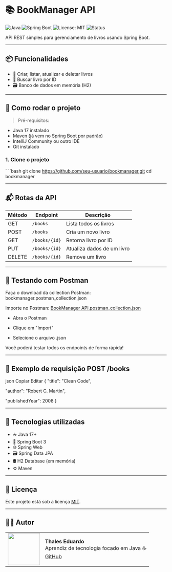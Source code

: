 # 📚 BookManager API

![Java](https://img.shields.io/badge/Java-17-blue.svg)
![Spring Boot](https://img.shields.io/badge/Spring_Boot-3.4.5-green.svg)
![License: MIT](https://img.shields.io/badge/License-MIT-yellow.svg)
![Status](https://img.shields.io/badge/status-em%20desenvolvimento-orange)

API REST simples para gerenciamento de livros usando Spring Boot.

---

## 📦 Funcionalidades

- 📖 Criar, listar, atualizar e deletar livros
- 🔎 Buscar livro por ID
- 🗃️ Banco de dados em memória (H2)

---

## 🚀 Como rodar o projeto

> Pré-requisitos:
- Java 17 instalado
- Maven (já vem no Spring Boot por padrão)
- IntelliJ Community ou outro IDE
- Git instalado

### 1. Clone o projeto

` ``bash
git clone https://github.com/seu-usuario/bookmanager.git
cd bookmanager

---

## 📬 Rotas da API

| Método | Endpoint       | Descrição                    |
|--------|----------------|------------------------------|
| GET    | `/books`       | Lista todos os livros        |
| POST   | `/books`       | Cria um novo livro           |
| GET    | `/books/{id}`  | Retorna livro por ID         |
| PUT    | `/books/{id}`  | Atualiza dados de um livro   |
| DELETE | `/books/{id}`  | Remove um livro              |

---

## 📮 Testando com Postman
Faça o download da collection Postman: bookmanager.postman_collection.json

Importe no Postman: [BookManager API.postman_collection.json](https://github.com/thales32k0/BookManager/blob/main/BookManager%20API.postman_collection.json)

- Abra o Postman

- Clique em "Import"

- Selecione o arquivo .json

Você poderá testar todos os endpoints de forma rápida!

---

## 🧪 Exemplo de requisição POST /books
json
Copiar
Editar
{
  "title": "Clean Code",
  
  "author": "Robert C. Martin",
  
  "publishedYear": 2008
}

---

## 🚀 Tecnologias utilizadas

- ☕ Java 17+
- 🌱 Spring Boot 3
- 🌐 Spring Web
- 🗃️ Spring Data JPA
- 🛢️ H2 Database (em memória)
- ⚙️ Maven

---
## 📄 Licença
Este projeto está sob a licença [MIT](LICENSE).
 
 ---
 
## 👨‍💻 Autor
<table>
  <tr>
    <td><img src="https://avatars.githubusercontent.com/u/89024257?v=4" width="100"/></td>
    <td>
      <b>Thales Eduardo</b><br/>
      Aprendiz de tecnologia focado em Java ☕<br/>
      <a href="https://github.com/thales32k0">GitHub</a>
    </td>
  </tr>
</table>
